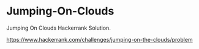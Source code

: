 # Jumping-On-Clouds
Jumping On Clouds Hackerrank Solution.

https://www.hackerrank.com/challenges/jumping-on-the-clouds/problem
